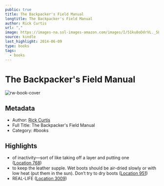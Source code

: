 ```yaml
---
public: true
title: The Backpacker's Field Manual
longtitle: The Backpacker's Field Manual
author: Rick Curtis
url: ","
image: https://images-na.ssl-images-amazon.com/images/I/51ku8oDdrVL._SL200_.jpg
source: kindle
last_highlight: 2014-06-09
type: books
tags:
  - books
---
```

# The Backpacker's Field Manual

![rw-book-cover](https://images-na.ssl-images-amazon.com/images/I/51ku8oDdrVL._SL200_.jpg)

## Metadata
- Author: [Rick Curtis](Rick%20Curtis.md)
- Full Title: The Backpacker's Field Manual
- Category: #books

## Highlights
- of inactivity—sort of like taking off a layer and putting one ([Location 768](https://readwise.io/to_kindle?action=open&asin=B004Y89SMU&location=768))
- to keep the leather supple. Wet boots should be air-dried slowly or with low heat (put them in the sun). Don’t try to dry boots ([Location 951](https://readwise.io/to_kindle?action=open&asin=B004Y89SMU&location=951))
- REAL-LIFE ([Location 3009](https://readwise.io/to_kindle?action=open&asin=B004Y89SMU&location=3009))
